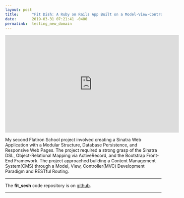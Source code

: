 ```yaml
---
layout: post
title:      "Fit Dish: A Ruby on Rails App Built on a Model-View-Controller Framework"
date:       2019-03-31 07:21:41 -0400
permalink:  testing_new_domain
---
```



<iframe width="560" height="315" src="https://www.youtube.com/embed/ihaha60GcfM" frameborder="0" allow="accelerometer; autoplay; encrypted-media; gyroscope; picture-in-picture" allowfullscreen></iframe>

My second Flatiron School project involved creating a Sinatra Web Application with a Modular Structure, Database Persistence, and Responsive Web Pages. The project required a strong grasp of the Sinatra DSL, Object-Relational Mapping via ActiveRecord, and the Bootstrap Front-End Framework. The project approached building a Content Management System(CMS) through a Model, View, Controller(MVC) Development Paradigm and  RESTful Routing.

---------

The **fit_sesh** code repository is on [github](https://github.com/NotoriousCottonball/fit_sesh).

---------


